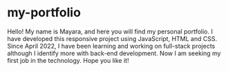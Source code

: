 # my-portfolio
Hello! My name is Mayara, and here you will find my personal portfolio. I have developed this responsive project using JavaScript, HTML and CSS. Since April 2022, I have been learning and working on full-stack projects although I identify more with back-end development. Now I am seeking my first job in the technology. Hope you like it!
